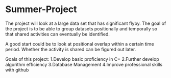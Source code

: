 # Summer-Project
The project will look at a large data set that has significant flyby. The goal of the project is to be able to group datasets positionally and temporally so that shared activities can eventually be identified. 

A good start could be to look at positional overlap within a certain time period. Whether the activity is shared can be figured out later.

Goals of this project:
1.Develop basic proficiency in C+
2.Further develop algorithm efficiency
3.Database Management
4.Improve professional skills with github

